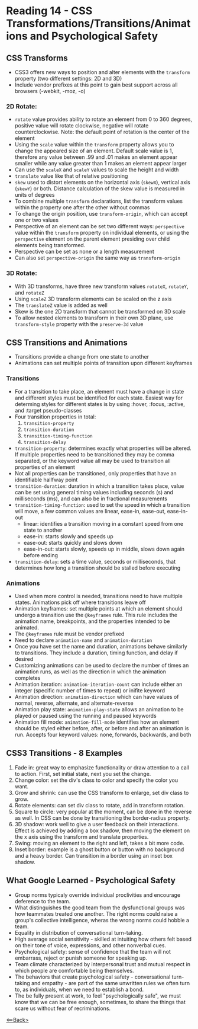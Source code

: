 # Reading 14 - CSS Transformations/Transitions/Animations and Psychological Safety

## CSS Transforms
- CSS3 offers new ways to position and alter elements with the ```transform``` property (two different settings: 2D and 3D)
- Include vendor prefixes at this point to gain best support across all browsers (-webkit, -moz, -o)

### 2D Rotate:
- ```rotate``` value provides ability to rotate an element from 0 to 360 degrees, positive value will rotate clockwise, negative will rotate counterclockwise. Note: the default point of rotation is the center of the element
- Using the ```scale``` value within the ```transform``` property allows you to change the appeared size of an element. Default scale value is 1, therefore any value between .99 and .01 makes an element appear smaller while any value greater than 1 makes an element appear larger
- Can use the ```scaleX``` and ```scaleY``` values to scale the height and width
- ```translate``` value like that of relative positioning
- ```skew``` used to distort elements on the horizontal axis (```skewX```), vertical axis (```skewY```) or both. Distance calculation of the skew value is measured in units of degrees
- To combine multiple ```transform``` declarations, list the transform values within the property one after the other without commas
- To change the origin position, use ```transform-origin```, which can accept one or two values
- Perspective of an element can be set two different ways: ```perspective``` value within the ```transform``` property on individual elements, or using the ```perspective``` element on the parent element presiding over child elements being transformed. 
- Perspective can be set as none or a length measurement 
- Can also set ```perspective-origin``` the same way as ```transform-origin```

### 3D Rotate:
- With 3D transforms, have three new transform values ```rotateX```, ```rotateY```, and ```rotateZ```
- Using ```scaleZ``` 3D transform elements can be scaled on the z axis
- The ```translateZ``` value is added as well
- Skew is the one 2D transform that cannot be transformed on 3D scale
- To allow nested elements to transform in their own 3D plane, use ```transform-style``` property with the ```preserve-3d``` value

## CSS Transitions and Animations
- Transitions provide a change from one state to another
- Animations can set multiple points of transition upon different keyframes

### Transitions
- For a transition to take place, an element must have a change in state and different styles must be identified for each state. Easiest way for determing styles for different states is by using :hover, :focus, :active, and :target pseudo-classes
- Four transition properties in total:
  1. ```transition-property```
  1. ```transition-duration```
  1. ```transition-timing-function```
  1. ```transition-delay```
- ```transition-property```: determines exactly what properties will be altered. If multiple properties need to be transitioned they may be comma separated, or the keyword value all may be used to transition all properties of an element
- Not all properties can be transitioned, only properties that have an identifiable hallfway point
- ```transition-duration```: duration in which a transition takes place, value can be set using general timing values including seconds (s) and milliseconds (ms), and can also be in fractional measurements
- ```transition-timing-function```: used to set the speed in which a transition will move, a few common values are linear, ease-in, ease-out, ease-in-out
  - linear: identifies a transition moving in a constant speed from one state to another
  - ease-in: starts slowly and speeds up
  - ease-out: starts quickly and slows down
  - ease-in-out: starts slowly, speeds up in middle, slows down again before ending
- ```transition-delay```: sets a time value, seconds or milliseconds, that determines how long a transition should be stalled before executing

### Animations
- Used when more control is needed, transitions need to have multiple states. Animations pick off where transitions leave off
- Animation keyframes: set multiple points at which an element should undergo a transition use the ```@keyframes``` rule. This rule includes the animation name, breakpoints, and the properties intended to be animated.
- The ```@keyframes``` rule must be vendor prefixed
- Need to declare ```animation-name``` and ```animation-duration```
- Once you have set the name and duration, animations behave similarly to transitions. They include a duration, timing function, and delay if desired
- Customizing animations can be used to declare the number of times an animation runs, as well as the direction in which the animation completes
- Animation iteration: ```animation-iteration-count``` can include either an integer (specific number of times to repeat) or inifite keyword
- Animation direction: ```animation-direction``` which can have values of normal, reverse, alternate, and alternate-reverse
- Animation play state: ```animation-play-state``` allows an animation to be played or paused using the running and paused keywords
- Animation fill mode: ```animation-fill-mode``` identifies how an element should be styled either before, after, or before and after an animation is run. Accepts four keyword values: none, forwards, backwards, and both

## CSS3 Transitions - 8 Examples
1. Fade in: great way to emphasize functionality or draw attention to a call to action. First, set initial state, next you set the change.
1. Change color: set the div's class to color and specify the color you want.
1. Grow and shrink: can use the CSS transform to enlarge, set div class to grow.
1. Rotate elements: can set div class to rotate, add in transform rotation.
1. Square to circle: very popular at the moment, can be done in the reverse as well. In CSS can be done by transitioning the border-radius property.
1. 3D shadow: work well to give a user feedback on their interactions. Effect is achieved by adding a box shadow, then moving the element on the x axis using the transform and translate properties.
1. Swing: moving an element to the right and left, takes a bit more code.
1. Inset border: example is a ghost button or button with no background and a heavy border. Can transition in a border using an inset box shadow.

## What Google Learned - Psychological Safety
- Group norms typicaly override individual proclivities and encourage deference to the team.
- What distinguishes the good team from the dysfunctional groups was how teammates treated one another. The right norms could raise a group's collective intelligence, wheras the wrong norms could hobble a team.
- Equality in distribution of conversational turn-taking.
- High average social sensitivity - skilled at intuiting how others felt based on their tone of voice, expressions, and other nonverbal cues.
- Psychological safety: sense of confidence that the team will not embarrass, reject or punish someone for speaking up.
- Team climate characterized by interpersonal trust and mutual respect in which people are comfortable being themselves.
- The behaviors that create psychological safety - conversational turn-taking and empathy - are part of the same unwritten rules we often turn to, as individuals, when we need to establish a bond.
- The be fully present at work, to feel "psychologically safe", we must know that we can be free enough, sometimes, to share the things that scare us without fear of recriminations.

[<==Back>](README.md)